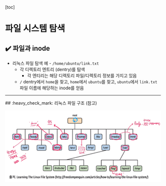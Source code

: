 [toc]

# 파일 시스템 탐색

## :heavy_check_mark: 파일과 inode

- 리눅스 파일 탐색 예 - `/home/ubuntu/link.txt`
  - 각 디렉토리 엔트리 (dentry)를 탐색
    - 각 엔티리는 해당 디렉토리 파일/디렉토리 정보를 가지고 있음
  - `/` dentry에서 `home`을 찾고, `home`에서 `ubuntu`를 찾고, `ubuntu`에서 `link.txt`파일 이름에 해당하는 inode를 얻음





<hr>
## :heavy_check_mark: 리눅스 파일 구조 (참고)

![image-20210304215428227](assets/image-20210304215428227.png)




